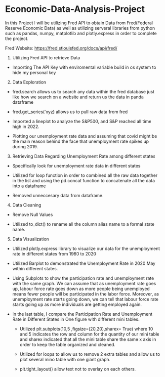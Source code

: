 # Economic-Data-Analysis-Project

In this Project I will be utilizing Fred API to obtain Data from Fred(Federal Reserve Economic Data) as well as utilizing serveral libraries from python such as pandas, numpy, matplotlib and plotly.express in order to complete the project. 

Fred Website: https://fred.stlouisfed.org/docs/api/fred/

1. Utilizing Fred API to retrieve Data

  - Importing The API Key with enviromental variable build in os system to hide my personal key
  
2. Data Exploration

  - fred.search allows us to search any data within the fred database just like how we search on a website and return us the data in panda dataframe
  
  - fred.get_series('xyz) allows us to pull raw data from fred
  
  - Imported a lineplot to analyze the S&P500, and S&P reached all time high in 2022.
  
  - Plotting our unemployment rate data and assuming that covid might be the main reason behind the face that unemployment rate spikes up during 2019. 
  
 3. Retrieving Data Regarding Unemployment Rate among different states
 
  - Specifically look for unemployment rate data in different states
  
  - Utilized for loop function in order to combined all the raw data together in the list and using the pd.concat function to concatenate all the data into a dataframe
  
  - Removed unneccesary data from dataframe.
  
 4. Data Cleaning
 
  - Remove Null Values
  
  - Utilized to_dict() to rename all the column alias name to a formal state name.
  
 5. Data Visualization
 
  - Utilized plotly.express library to visualize our data for the unemployment rate in different states from 1980 to 2020
  
  - Utilized Barplot to demonstrated the Unemployment Rate in 2020 May within different states.
  
  - Using Subplots to show the participation rate and unemployment rate with the same graph. We can assume that as unemployment rate goes up, labour force rate goes     down as more people being unemployed means fewer people will be participated in the labor force. Moreover, as unemployment rate starts going down, we can tell       that labour force rate starts going up as more individuals are getting employed again. 
  
  - In the last table, I compare the Participation Rate and Unemployment Rate in Different States in One figure with different mini tables.
      
      - Utilized plt.subplots(10,5 ,figsize=(20,20),sharex= True) where 10 and 5 indicates the row and column for the quantity of our mini table and sharex                 indicated that all the mini table share the same x axis in order to keep the table organized and cleaned.
      
      - Utilized for loops to allow us to remove 2 extra tables and allow us to plot several mino table with one giant graph.
      
      - plt.tight_layout() allow text not to overlay on each others.
  
  
